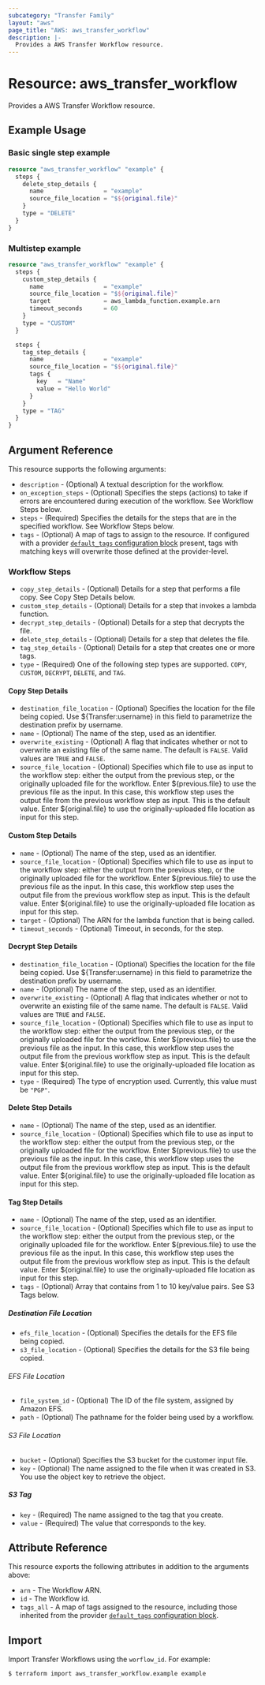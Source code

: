 ```yaml
---
subcategory: "Transfer Family"
layout: "aws"
page_title: "AWS: aws_transfer_workflow"
description: |-
  Provides a AWS Transfer Workflow resource.
---
```


# Resource: aws_transfer_workflow

Provides a AWS Transfer Workflow resource.

## Example Usage

### Basic single step example

```terraform
resource "aws_transfer_workflow" "example" {
  steps {
    delete_step_details {
      name                 = "example"
      source_file_location = "$${original.file}"
    }
    type = "DELETE"
  }
}
```

### Multistep example

```terraform
resource "aws_transfer_workflow" "example" {
  steps {
    custom_step_details {
      name                 = "example"
      source_file_location = "$${original.file}"
      target               = aws_lambda_function.example.arn
      timeout_seconds      = 60
    }
    type = "CUSTOM"
  }

  steps {
    tag_step_details {
      name                 = "example"
      source_file_location = "$${original.file}"
      tags {
        key   = "Name"
        value = "Hello World"
      }
    }
    type = "TAG"
  }
}
```

## Argument Reference

This resource supports the following arguments:

* `description` - (Optional) A textual description for the workflow.
* `on_exception_steps` - (Optional) Specifies the steps (actions) to take if errors are encountered during execution of the workflow. See Workflow Steps below.
* `steps` - (Required) Specifies the details for the steps that are in the specified workflow. See Workflow Steps below.
* `tags` - (Optional) A map of tags to assign to the resource. If configured with a provider [`default_tags` configuration block](https://registry.terraform.io/providers/hashicorp/aws/latest/docs#default_tags-configuration-block) present, tags with matching keys will overwrite those defined at the provider-level.

### Workflow Steps

* `copy_step_details` - (Optional) Details for a step that performs a file copy. See Copy Step Details below.
* `custom_step_details` - (Optional) Details for a step that invokes a lambda function.
* `decrypt_step_details` - (Optional) Details for a step that decrypts the file.
* `delete_step_details` - (Optional) Details for a step that deletes the file.
* `tag_step_details` - (Optional) Details for a step that creates one or more tags.
* `type` - (Required) One of the following step types are supported. `COPY`, `CUSTOM`, `DECRYPT`, `DELETE`, and `TAG`.

#### Copy Step Details

* `destination_file_location` - (Optional) Specifies the location for the file being copied. Use ${Transfer:username} in this field to parametrize the destination prefix by username.
* `name` - (Optional) The name of the step, used as an identifier.
* `overwrite_existing` - (Optional) A flag that indicates whether or not to overwrite an existing file of the same name. The default is `FALSE`. Valid values are `TRUE` and `FALSE`.
* `source_file_location` - (Optional) Specifies which file to use as input to the workflow step: either the output from the previous step, or the originally uploaded file for the workflow. Enter ${previous.file} to use the previous file as the input. In this case, this workflow step uses the output file from the previous workflow step as input. This is the default value. Enter ${original.file} to use the originally-uploaded file location as input for this step.

#### Custom Step Details

* `name` - (Optional) The name of the step, used as an identifier.
* `source_file_location` - (Optional) Specifies which file to use as input to the workflow step: either the output from the previous step, or the originally uploaded file for the workflow. Enter ${previous.file} to use the previous file as the input. In this case, this workflow step uses the output file from the previous workflow step as input. This is the default value. Enter ${original.file} to use the originally-uploaded file location as input for this step.
* `target` - (Optional) The ARN for the lambda function that is being called.
* `timeout_seconds` - (Optional) Timeout, in seconds, for the step.

#### Decrypt Step Details

* `destination_file_location` - (Optional) Specifies the location for the file being copied. Use ${Transfer:username} in this field to parametrize the destination prefix by username.
* `name` - (Optional) The name of the step, used as an identifier.
* `overwrite_existing` - (Optional) A flag that indicates whether or not to overwrite an existing file of the same name. The default is `FALSE`. Valid values are `TRUE` and `FALSE`.
* `source_file_location` - (Optional) Specifies which file to use as input to the workflow step: either the output from the previous step, or the originally uploaded file for the workflow. Enter ${previous.file} to use the previous file as the input. In this case, this workflow step uses the output file from the previous workflow step as input. This is the default value. Enter ${original.file} to use the originally-uploaded file location as input for this step.
* `type` - (Required) The type of encryption used. Currently, this value must be `"PGP"`.

#### Delete Step Details

* `name` - (Optional) The name of the step, used as an identifier.
* `source_file_location` - (Optional) Specifies which file to use as input to the workflow step: either the output from the previous step, or the originally uploaded file for the workflow. Enter ${previous.file} to use the previous file as the input. In this case, this workflow step uses the output file from the previous workflow step as input. This is the default value. Enter ${original.file} to use the originally-uploaded file location as input for this step.

#### Tag Step Details

* `name` - (Optional) The name of the step, used as an identifier.
* `source_file_location` - (Optional) Specifies which file to use as input to the workflow step: either the output from the previous step, or the originally uploaded file for the workflow. Enter ${previous.file} to use the previous file as the input. In this case, this workflow step uses the output file from the previous workflow step as input. This is the default value. Enter ${original.file} to use the originally-uploaded file location as input for this step.
* `tags` - (Optional) Array that contains from 1 to 10 key/value pairs. See S3 Tags below.

##### Destination File Location

* `efs_file_location` - (Optional) Specifies the details for the EFS file being copied.
* `s3_file_location` - (Optional) Specifies the details for the S3 file being copied.

###### EFS File Location

* `file_system_id` - (Optional) The ID of the file system, assigned by Amazon EFS.
* `path` - (Optional) The pathname for the folder being used by a workflow.

###### S3 File Location

* `bucket` - (Optional) Specifies the S3 bucket for the customer input file.
* `key` - (Optional) The name assigned to the file when it was created in S3. You use the object key to retrieve the object.

##### S3 Tag

* `key` - (Required) The name assigned to the tag that you create.
* `value` - (Required) The value that corresponds to the key.

## Attribute Reference

This resource exports the following attributes in addition to the arguments above:

* `arn` - The Workflow ARN.
* `id` - The Workflow id.
* `tags_all` - A map of tags assigned to the resource, including those inherited from the provider [`default_tags` configuration block](https://registry.terraform.io/providers/hashicorp/aws/latest/docs#default_tags-configuration-block).

## Import

Import Transfer Workflows using the `worflow_id`. For example:

```
$ terraform import aws_transfer_workflow.example example
```
